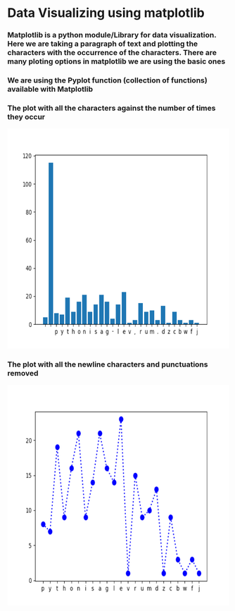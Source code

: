 # Data Visualizing using matplotlib

### Matplotlib is a python module/Library for data visualization. Here we are taking a paragraph of text and plotting the characters with the occurrence of the characters. There are many ploting options in matplotlib we are using the basic ones

### We are using the Pyplot function (collection of functions) available with Matplotlib

### The plot with all the characters against the number of times they occur

<img src="myplot.png" height="500" width="800">

### The plot with all the newline characters and punctuations removed

<img src="myplot2.png" height="500" width="800">
